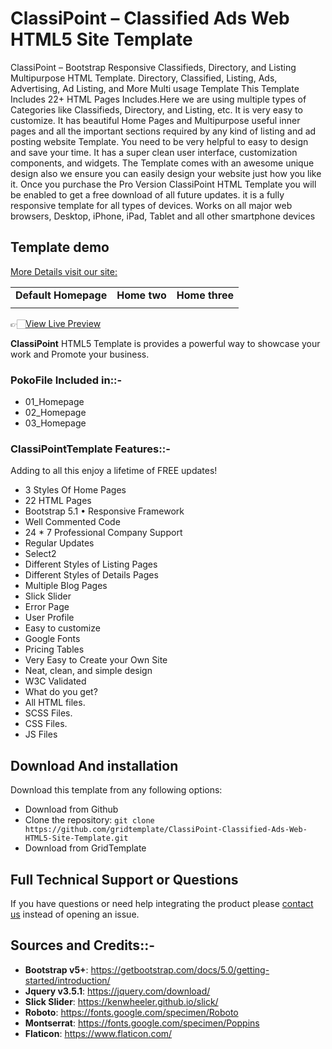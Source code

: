 # ClassiPoint – Classified Ads Web HTML5 Site Template
 ClassiPoint – Bootstrap Responsive Classifieds, Directory, and Listing Multipurpose HTML Template. Directory, Classified, Listing, Ads, Advertising, Ad Listing, and More Multi usage Template  This Template Includes 22+ HTML Pages Includes.Here we are using multiple types of Categories like Classifieds, Directory, and Listing, etc.  It is very easy to customize. It has beautiful Home Pages and Multipurpose useful inner pages and all the important sections required by any kind of listing and ad posting website Template. You need to be very helpful to easy to design and save your time.  It has a super clean user interface, customization components, and widgets. The Template comes with an awesome unique design also we ensure you can easily design your website just how you like it.  Once you purchase the Pro Version ClassiPoint HTML Template you will be enabled to get a free download of all future updates.  it is a fully responsive template for all types of devices. Works on all major web browsers, Desktop, iPhone, iPad, Tablet and all other smartphone devices
<h2>Template demo</h2>
<a href="https://www.gridtemplate.com/templates/classipoint-classified-ads-web-html5-site-template/">More Details visit our site:</a>
<table>




<tbody>
<tr>
<td align="center"><strong>Default Homepage</strong></td>
<td align="center"><strong>Home two</strong></td>
<td align="center"><strong>Home three</strong></td>
</tr>
<tr>
<td align="center"><a href="https://preview.gridtemplate.com/themes/poko/index1.html" rel="nofollow"><img src="https://user-images.githubusercontent.com/82708956/128346119-f941e578-e9c2-4016-9eb8-114f5b67e1fc.jpg" alt="" style="max-width:100%;"></a></td>
<td align="center"><a href="https://preview.gridtemplate.com/themes/poko/index2.html" rel="nofollow"><img src="https://user-images.githubusercontent.com/82708956/128346274-55811763-6560-45dc-8c23-a72471341e8d.png" alt="" style="max-width:100%;"></a></td>
<td align="center"><a href="https://preview.gridtemplate.com/themes/poko/index1.html" rel="nofollow"><img src="https://user-images.githubusercontent.com/82708956/128346293-d5c1126c-4912-49b1-8363-c2b998f939e0.png" alt="" style="max-width:100%;"></a></td>

</tr>





</tbody>
</table>
<p>👉🏻<a href="https://www.gridtemplate.com/templates/classipoint-classified-ads-web-html5-site-template/" rel="nofollow">View Live Preview</a></p>
<strong>ClassiPoint</strong> HTML5 Template is provides a powerful way to showcase your work and Promote your business.
<h3><strong>Poko</strong>File Included in::-</h3>
<ul>
 	<li>01_Homepage</li>
 	<li>02_Homepage</li>
 	<li>03_Homepage</li>
</ul>
<h3><strong>ClassiPoint</strong>Template Features::-</h3>
Adding to all this enjoy a lifetime of FREE updates!
<ul>
 	<li> 3 Styles Of Home Pages</li>
 	<li> 22 HTML Pages</li>
 	<li> Bootstrap 5.1 • Responsive Framework</li>
 	<li> Well Commented Code</li>
 	<li> 24 * 7 Professional Company Support</li>
 	<li> Regular Updates</li>
 	<li> Select2</li>
 	<li> Different Styles of Listing Pages</li>
 	<li> Different Styles of Details Pages</li>
 	<li> Multiple Blog Pages</li>
 	<li> Slick Slider</li>
 	<li> Error Page</li>
 	<li> User Profile</li>
 	<li> Easy to customize</li>
 	<li> Google Fonts</li>
 	<li> Pricing Tables</li>
 	<li>  Very Easy to Create your Own Site</li>
 	<li> Neat, clean, and simple design</li>
 	<li> W3C Validated</li>
 	<li>What do you get?</li>
 	<li> All HTML files.</li>
 	<li> SCSS Files.</li>
 	<li> CSS Files.</li>
 	<li> JS Files</li>
</ul>
<h2>Download And installation</h2>
<p>Download this template from any following options:</p>
<ul>
<li>Download from Github</li>
<li>Clone the repository: <code>git clone https://github.com/gridtemplate/ClassiPoint-Classified-Ads-Web-HTML5-Site-Template.git</code></li>
<li>Download from GridTemplate</li>
</ul>


<h2>Full Technical Support or Questions</h2>
<p>If you have questions or need help integrating the product please <a href="mailto:support@gridtemplate.com">contact us</a> instead of opening an issue.</p>

<h2>Sources and Credits::-</h2>
<ul>
<li><strong>Bootstrap v5+</strong>: <a href="https://getbootstrap.com/docs/5.0/getting-started/introduction/" rel="nofollow">https://getbootstrap.com/docs/5.0/getting-started/introduction/</a></li>
<li><strong>Jquery v3.5.1</strong>: <a href="https://jquery.com/download/" rel="nofollow">https://jquery.com/download/</a></li>
  <li><strong>Slick Slider</strong>: <a href="https://kenwheeler.github.io/slick/" rel="nofollow">https://kenwheeler.github.io/slick/</a></li>
<li><strong>Roboto</strong>: <a href="https://fonts.google.com/specimen/Roboto" rel="nofollow">https://fonts.google.com/specimen/Roboto</a></li>
<li><strong>Montserrat</strong>: <a href="https://fonts.google.com/specimen/Poppins" rel="nofollow">https://fonts.google.com/specimen/Poppins</a></li>
<li><strong>Flaticon</strong>: <a href="https://www.flaticon.com/" rel="nofollow">https://www.flaticon.com/</a></li>

</ul>

